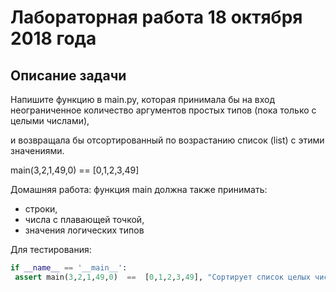 # Лабораторная работа 18 октября 2018 года

## Описание задачи

Напишите функцию в main.py, которая принимала бы на вход
неограниченное количество аргументов простых типов (пока только
с целыми числами),

и возвращала бы отсортированный по возрастанию список (list)
с этими значениями.

main(3,2,1,49,0)  ==  [0,1,2,3,49]

Домашняя работа: функция main должна также принимать:
 - строки,
 - числа с плавающей точкой,
 - значения логических типов
 
 
 
 Для тестирования: 
 
 ```python
if __name__ == '__main__':
  assert main(3,2,1,49,0)  ==  [0,1,2,3,49], "Сортирует список целых чисел"
  
```